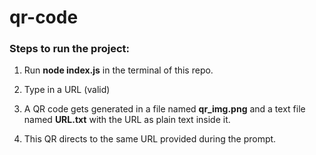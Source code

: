 # qr-code

### Steps to run the project:

1. Run **node index.js** in the terminal of this repo.

2. Type in a URL (valid)

3. A QR code gets generated in a file named **qr_img.png** and a text file named **URL.txt** with the URL as plain text inside it.

4. This QR directs to the same URL provided during the prompt.
